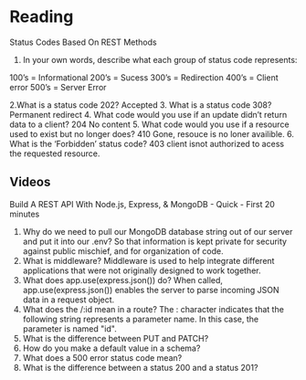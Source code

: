 # Reading

Status Codes Based On REST Methods

1. In your own words, describe   what each group of status code represents:

100’s = Informational
200’s = Sucess
300’s = Redirection
400’s = Client error
500’s = Server Error

2.What is a status code 202? Accepted
3. What is a status code 308?  Permanent redirect
4. What code would you use if an update didn’t return data to a client? 204 No content
5. What code would you use if a resource used to exist but no longer does? 410 Gone, resouce is no loner availible.
6. What is the ‘Forbidden’ status code? 403 client isnot authorized to acess the requested resource.

## Videos

Build A REST API With Node.js, Express, & MongoDB - Quick - First 20 minutes

1. Why do we need to pull our MongoDB database string out of our server and put it into our .env? So that information is kept private for security against public mischief, and for organization of code.
2. What is middleware? Middleware is used to help integrate different applications that were not originally designed to work together.
3. What does app.use(express.json()) do? When called, app.use(express.json()) enables the server to parse incoming JSON data in a request object.
4. What does the /:id mean in a route? The : character indicates that the following string represents a parameter name. In this case, the parameter is named "id".
5. What is the difference between PUT and PATCH?
6. How do you make a default value in a schema?
7. What does a 500 error status code mean?
8. What is the difference between a status 200 and a status 201?
